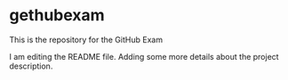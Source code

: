 # gethubexam
This is the repository for the GitHub Exam

I am editing the README file. Adding some more details
about the project description.
